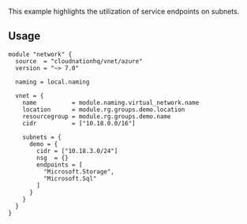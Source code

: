 This example highlights the utilization of service endpoints on subnets.

## Usage

```hcl
module "network" {
  source  = "cloudnationhq/vnet/azure"
  version = "~> 7.0"

  naming = local.naming

  vnet = {
    name          = module.naming.virtual_network.name
    location      = module.rg.groups.demo.location
    resourcegroup = module.rg.groups.demo.name
    cidr          = ["10.18.0.0/16"]

    subnets = {
      demo = {
        cidr = ["10.18.3.0/24"]
        nsg  = {}
        endpoints = [
          "Microsoft.Storage",
          "Microsoft.Sql"
        ]
      }
    }
  }
}
```
